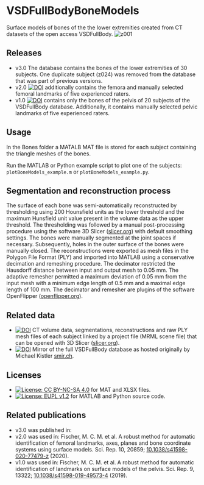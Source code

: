 
# VSDFullBodyBoneModels
Surface models of bones of the the lower extremities created from CT datasets of the open access VSDFullBody.
![z001](https://github.com/MCM-Fischer/VSDFullBodyBoneModels/assets/43516130/86cf5874-99dd-4b57-8b99-dba3c567f089)

## Releases
- v3.0 The database contains the bones of the lower extremities of 30 subjects. One duplicate subject (z024) was removed from the database that was part of previous versions.
- v2.0 [![DOI](https://zenodo.org/badge/DOI/10.5281/zenodo.4280899.svg)](https://doi.org/10.5281/zenodo.4280899) additionally contains the femora and manually selected femoral landmarks of five experienced raters.
- v1.0 [![DOI](https://zenodo.org/badge/DOI/10.5281/zenodo.3384055.svg)](https://doi.org/10.5281/zenodo.3384055) contains only the bones of the pelvis of 20 subjects of the VSDFullBody database. 
Additionally, it contains manually selected pelvic landmarks of five experienced raters.

## Usage
In the Bones folder a MATALB MAT file is stored for each subject containing the triangle meshes of the bones.

Run the MATLAB or Python example script to plot one of the subjects: `plotBoneModels_example.m` or `plotBoneModels_example.py`.

## Segmentation and reconstruction process
The surface of each bone was semi-automatically reconstructed by thresholding using 200 Hounsfield units as the lower threshold and the maximum Hunsfield unit value present in the volume data as the upper threshold.
The thresholding was followed by a manual post-processing procedure using the software 3D Slicer ([slicer.org](https://www.slicer.org)) with default smoothing settings.
The bones were manually segmented at the joint spaces if necessary. Subsequently, holes in the outer surface of the bones were manually closed.
The reconstructions were exported as mesh files in the Polygon File Format (PLY) and imported into MATLAB using a conservative decimation and remeshing procedure. 
The decimator restricted the Hausdorff distance between input and output mesh to 0.05 mm. 
The adaptive remesher permitted a maximum deviation of 0.05 mm from the input mesh with a minimum edge length of 0.5 mm and a maximal edge length of 100 mm. 
The decimator and remesher are plugins of the software OpenFlipper ([openflipper.org](https://www.openflipper.org)).

## Related data
- [![DOI](https://zenodo.org/badge/DOI/10.5281/zenodo.8302448.svg)](https://doi.org/10.5281/zenodo.8302448) CT volume data, segmentations, reconstructions and raw PLY mesh files of each subject linked by a project file (MRML scene file) that can be opened with 3D Slicer ([slicer.org](https://www.slicer.org)).
- [![DOI](https://zenodo.org/badge/DOI/10.5281/zenodo.8270364.svg)](https://doi.org/10.5281/zenodo.8270364) Mirror of the full VSDFullBody database as hosted originally by Michael Kistler [smir.ch](https://www.smir.ch).

## Licenses
- [![License: CC BY-NC-SA 4.0](https://img.shields.io/badge/License-CC_BY--NC--SA_4.0-lightgrey.svg)](https://creativecommons.org/licenses/by-nc-sa/4.0/) for MAT and XLSX files.
- [![License: EUPL v1.2](https://img.shields.io/badge/License-EUPL_v1.2-lightgrey.svg)](https://eupl.eu/1.2/en/) for MATLAB and Python source code.

## Related publications
- v3.0 was published in: 
- v2.0 was used in: Fischer, M. C. M. et al. A robust method for automatic identification of femoral landmarks, axes, planes and bone coordinate systems using surface models. Sci. Rep. 10, 20859; [10.1038/s41598-020-77479-z](https://doi.org/10.1038/s41598-020-77479-z) (2020).
- v1.0 was used in: Fischer, M. C. M. et al. A robust method for automatic identification of landmarks on surface models of the pelvis. Sci. Rep. 9, 13322; [10.1038/s41598-019-49573-4](https://doi.org/10.1038/s41598-019-49573-4) (2019).